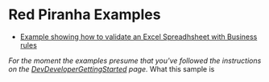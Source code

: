 # Red Piranha Examples

* [Example showing how to validate an Excel Spreadhsheet with Business rules](ExcelDataRules/example.md)

_For the moment the examples presume that you've followed the instructions on the
[DevDeveloperGettingStarted](../docs/d-GettingStarted.md) page._
What this sample is

<!--stackedit_data:
eyJoaXN0b3J5IjpbMTYwNjA1NDU1OV19
-->